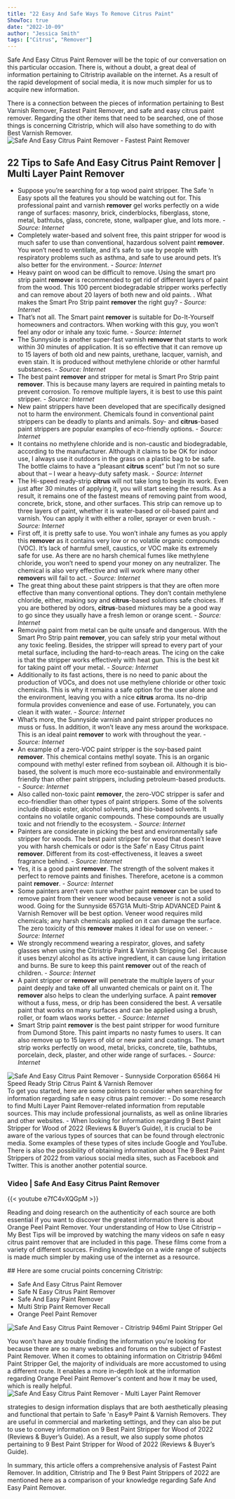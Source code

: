 ```yaml
---
title: "22 Easy And Safe Ways To Remove Citrus Paint"
ShowToc: true 
date: "2022-10-09"
author: "Jessica Smith" 
tags: ["Citrus", "Remover"]
---
```


Safe And Easy Citrus Paint Remover will be the topic of our conversation on this particular occasion. There is, without a doubt, a great deal of information pertaining to Citristrip available on the internet. As a result of the rapid development of social media, it is now much simpler for us to acquire new information.

There is a connection between the pieces of information pertaining to Best Varnish Remover, Fastest Paint Remover, and safe and easy citrus paint remover. Regarding the other items that need to be searched, one of those things is concerning Citristrip, which will also have something to do with Best Varnish Remover.
<img loading="lazy" src="http://shamrockroseaussies.com/yahoo_site_admin/assets/images/IMG_6875.174220639_std.JPG" onerror="this.onerror=null;this.src='https://blogger.googleusercontent.com/img/a/AVvXsEhe7F7TRXHtjiKvHb5vS7DmnxvpHiDyoYyYvm1nHB3Qp2_w3BnM6A2eq4v7FYxCC9bfZt3a9vIMtAYEKUiaDQbHMg-ViyGmRIj39MLp0bGFfgfYw1Dc9q_H-T0wiTm3l0Uq42dETrN9eC8aGJ9_IORZsxST1AcLR7np1koOfcc7tnHa4S8Mwz_xD9d0=s16000';" alt="Safe And Easy Citrus Paint Remover - Fastest Paint Remover" >

## 22 Tips to Safe And Easy Citrus Paint Remover | Multi Layer Paint Remover
-   Suppose you’re searching for a top wood paint stripper. The Safe ‘n Easy spots all the features you should be watching out for. This professional paint and varnish **remover** gel works perfectly on a wide range of surfaces: masonry, brick, cinderblocks, fiberglass, stone, metal, bathtubs, glass, concrete, stone, wallpaper glue, and lots more. - <cite>Source: Internet</cite>
-   Completely water-based and solvent free, this paint stripper for wood is much safer to use than conventional, hazardous solvent paint **remover**. You won’t need to ventilate, and it’s safe to use by people with respiratory problems such as asthma, and safe to use around pets. It’s also better for the environment. - <cite>Source: Internet</cite>
-   Heavy paint on wood can be difficult to remove. Using the smart pro strip paint **remover** is recommended to get rid of different layers of paint from the wood. This 100 percent biodegradable stripper works perfectly and can remove about 20 layers of both new and old paints. . What makes the Smart Pro Strip paint **remover** the right guy? - <cite>Source: Internet</cite>
-   That’s not all. The Smart paint **remover** is suitable for Do-It-Yourself homeowners and contractors. When working with this guy, you won’t feel any odor or inhale any toxic fume. - <cite>Source: Internet</cite>
-   The Sunnyside is another super-fast varnish **remover** that starts to work within 30 minutes of application. It is so effective that it can remove up to 15 layers of both old and new paints, urethane, lacquer, varnish, and even stain. It is produced without methylene chloride or other harmful substances. - <cite>Source: Internet</cite>
-   The best paint **remover** and stripper for metal is Smart Pro Strip paint **remover**. This is because many layers are required in painting metals to prevent corrosion. To remove multiple layers, it is best to use this paint stripper. - <cite>Source: Internet</cite>
-   New paint strippers have been developed that are specifically designed not to harm the environment. Chemicals found in conventional paint strippers can be deadly to plants and animals. Soy- and **citrus**-based paint strippers are popular examples of eco-friendly options. - <cite>Source: Internet</cite>
-   It contains no methylene chloride and is non-caustic and biodegradable, according to the manufacturer. Although it claims to be OK for indoor use, I always use it outdoors in the grass on a plastic bag to be safe. The bottle claims to have a “pleasant **citrus** scent” but I’m not so sure about that – I wear a heavy-duty safety mask. - <cite>Source: Internet</cite>
-   The Hi-speed ready-strip **citrus** will not take long to begin its work. Even just after 30 minutes of applying it, you will start seeing the results. As a result, it remains one of the fastest means of removing paint from wood, concrete, brick, stone, and other surfaces. This strip can remove up to three layers of paint, whether it is water-based or oil-based paint and varnish. You can apply it with either a roller, sprayer or even brush. - <cite>Source: Internet</cite>
-   First off, it is pretty safe to use. You won’t inhale any fumes as you apply this **remover** as it contains very low or no volatile organic compounds (VOC). It’s lack of harmful smell, caustics, or VOC make its extremely safe for use. As there are no harsh chemical fumes like methylene chloride, you won’t need to spend your money on any neutralizer. The chemical is also very effective and will work where many other **remover**s will fail to act. - <cite>Source: Internet</cite>
-   The great thing about these paint strippers is that they are often more effective than many conventional options. They don’t contain methylene chloride, either, making soy and **citrus**-based solutions safe choices. If you are bothered by odors, **citrus**-based mixtures may be a good way to go since they usually have a fresh lemon or orange scent. - <cite>Source: Internet</cite>
-   Removing paint from metal can be quite unsafe and dangerous. With the Smart Pro Strip paint **remover**, you can safely strip your metal without any toxic feeling. Besides, the stripper will spread to every part of your metal surface, including the hard-to-reach areas. The icing on the cake is that the stripper works effectively with heat gun. This is the best kit for taking paint off your metal. - <cite>Source: Internet</cite>
-   Additionally to its fast actions, there is no need to panic about the production of VOCs, and does not use methylene chloride or other toxic chemicals. This is why it remains a safe option for the user alone and the environment, leaving you with a nice **citrus** aroma. Its no-drip formula provides convenience and ease of use. Fortunately, you can clean it with water. - <cite>Source: Internet</cite>
-   What’s more, the Sunnyside varnish and paint stripper produces no muss or fuss. In addition, it won’t leave any mess around the workspace. This is an ideal paint **remover** to work with throughout the year. - <cite>Source: Internet</cite>
-   An example of a zero-VOC paint stripper is the soy-based paint **remover**. This chemical contains methyl soyate. This is an organic compound with methyl ester refined from soybean oil. Although it is bio-based, the solvent is much more eco-sustainable and environmentally friendly than other paint strippers, including petroleum-based products. - <cite>Source: Internet</cite>
-   Also called non-toxic paint **remover**, the zero-VOC stripper is safer and eco-friendlier than other types of paint strippers. Some of the solvents include dibasic ester, alcohol solvents, and bio-based solvents. It contains no volatile organic compounds. These compounds are usually toxic and not friendly to the ecosystem. - <cite>Source: Internet</cite>
-   Painters are considerate in picking the best and environmentally safe stripper for woods. The best paint stripper for wood that doesn’t leave you with harsh chemicals or odor is the Safe’ n Easy Citrus paint **remover**. Different from its cost-effectiveness, it leaves a sweet fragrance behind. - <cite>Source: Internet</cite>
-   Yes, it is a good paint **remover**. The strength of the solvent makes it perfect to remove paints and finishes. Therefore, acetone is a common paint **remover**. - <cite>Source: Internet</cite>
-   Some painters aren’t even sure whether paint **remover** can be used to remove paint from their veneer wood because veneer is not a solid wood. Going for the Sunnyside 657G1A Multi-Strip ADVANCED Paint & Varnish Remover will be best option. Veneer wood requires mild chemicals; any harsh chemicals applied on it can damage the surface. The zero toxicity of this **remover** makes it ideal for use on veneer. - <cite>Source: Internet</cite>
-   We strongly recommend wearing a respirator, gloves, and safety glasses when using the Citristrip Paint & Varnish Stripping Gel . Because it uses benzyl alcohol as its active ingredient, it can cause lung irritation and burns. Be sure to keep this paint **remover** out of the reach of children. - <cite>Source: Internet</cite>
-   A paint stripper or **remover** will penetrate the multiple layers of your paint deeply and take off all unwanted chemicals or paint on it. The **remover** also helps to clean the underlying surface. A paint **remover** without a fuss, mess, or drip has been considered the best. A versatile paint that works on many surfaces and can be applied using a brush, roller, or foam wlaos works better. - <cite>Source: Internet</cite>
-   Smart Strip paint **remover** is the best paint stripper for wood furniture from Dumond Store. This paint imparts no nasty fumes to users. It can also remove up to 15 layers of old or new paint and coatings. The smart strip works perfectly on wood, metal, bricks, concrete, tile, bathtubs, porcelain, deck, plaster, and other wide range of surfaces. - <cite>Source: Internet</cite>


<img loading="lazy" src="http://shamrockroseaussies.com/yahoo_site_admin/assets/images/DSC_0349.95233123_std.jpg" onerror="this.onerror=null;this.src='https://blogger.googleusercontent.com/img/a/AVvXsEhe7F7TRXHtjiKvHb5vS7DmnxvpHiDyoYyYvm1nHB3Qp2_w3BnM6A2eq4v7FYxCC9bfZt3a9vIMtAYEKUiaDQbHMg-ViyGmRIj39MLp0bGFfgfYw1Dc9q_H-T0wiTm3l0Uq42dETrN9eC8aGJ9_IORZsxST1AcLR7np1koOfcc7tnHa4S8Mwz_xD9d0=s16000';" alt="Safe And Easy Citrus Paint Remover - Sunnyside Corporation 65664 Hi Speed Ready Strip Citrus Paint & Varnish Remover" >
To get you started, here are some pointers to consider when searching for information regarding safe n easy citrus paint remover:
- Do some research to find Multi Layer Paint Remover-related information from reputable sources. This may include professional journalists, as well as online libraries and other websites.
- When looking for information regarding 9 Best Paint Stripper for Wood of 2022 (Reviews & Buyer’s Guide), it is crucial to be aware of the various types of sources that can be found through electronic media. Some examples of these types of sites include Google and YouTube. There is also the possibility of obtaining information about The 9 Best Paint Strippers of 2022 from various social media sites, such as Facebook and Twitter. This is another another potential source.

### Video | Safe And Easy Citrus Paint Remover
{{< youtube e7fC4vXQGpM >}} 


Reading and doing research on the authenticity of each source are both essential if you want to discover the greatest information there is about Orange Peel Paint Remover.
Your understanding of How to Use Citristrip – My Best Tips will be improved by watching the many videos on safe n easy citrus paint remover that are included in this page. These films come from a variety of different sources. Finding knowledge on a wide range of subjects is made much simpler by making use of the internet as a resource.
<script async="async" data-cfasync="false" src="//normallydemandedalter.com/fe63df3c5408708b15d8dc3d9b206b31/invoke.js"></script>
<div id="container-fe63df3c5408708b15d8dc3d9b206b31"></div>
## Here are some crucial points concerning Citristrip:

- Safe And Easy Citrus Paint Remover
- Safe N Easy Citrus Paint Remover
- Safe And Easy Paint Remover
- Multi Strip Paint Remover Recall
- Orange Peel Paint Remover

 <img loading="lazy" src="http://shamrockroseaussies.com/yahoo_site_admin/assets/images/DSC_0060.153162205_std.JPG" onerror="this.onerror=null;this.src='https://blogger.googleusercontent.com/img/a/AVvXsEhe7F7TRXHtjiKvHb5vS7DmnxvpHiDyoYyYvm1nHB3Qp2_w3BnM6A2eq4v7FYxCC9bfZt3a9vIMtAYEKUiaDQbHMg-ViyGmRIj39MLp0bGFfgfYw1Dc9q_H-T0wiTm3l0Uq42dETrN9eC8aGJ9_IORZsxST1AcLR7np1koOfcc7tnHa4S8Mwz_xD9d0=s16000';" alt="Safe And Easy Citrus Paint Remover - Citristrip 946ml Paint Stripper Gel" >

You won't have any trouble finding the information you're looking for because there are so many websites and forums on the subject of Fastest Paint Remover.
When it comes to obtaining information on Citristrip 946ml Paint Stripper Gel, the majority of individuals are more accustomed to using a different route. It enables a more in-depth look at the information regarding Orange Peel Paint Remover's content and how it may be used, which is really helpful.
<img loading="lazy" src="http://shamrockroseaussies.com/yahoo_site_admin/assets/images/DSC_0156.176182102_std.JPG" onerror="this.onerror=null;this.src='https://blogger.googleusercontent.com/img/a/AVvXsEhe7F7TRXHtjiKvHb5vS7DmnxvpHiDyoYyYvm1nHB3Qp2_w3BnM6A2eq4v7FYxCC9bfZt3a9vIMtAYEKUiaDQbHMg-ViyGmRIj39MLp0bGFfgfYw1Dc9q_H-T0wiTm3l0Uq42dETrN9eC8aGJ9_IORZsxST1AcLR7np1koOfcc7tnHa4S8Mwz_xD9d0=s16000';" alt="Safe And Easy Citrus Paint Remover - Multi Layer Paint Remover" >

strategies to design information displays that are both aesthetically pleasing and functional that pertain to Safe 'n Easy®  Paint  & Varnish Removers. They are useful in commercial and marketing settings, and they can also be put to use to convey information on 9 Best Paint Stripper for Wood of 2022 (Reviews & Buyer’s Guide). As a result, we also supply some photos pertaining to 9 Best Paint Stripper for Wood of 2022 (Reviews & Buyer’s Guide).

In summary, this article offers a comprehensive analysis of Fastest Paint Remover. In addition, Citristrip and The 9 Best Paint Strippers of 2022 are mentioned here as a comparison of your knowledge regarding Safe And Easy Paint Remover.

	

